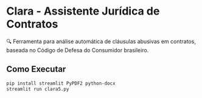 # Clara - Assistente Jurídica de Contratos

🔍 Ferramenta para análise automática de cláusulas abusivas em contratos, baseada no Código de Defesa do Consumidor brasileiro.

## Como Executar
```bash
pip install streamlit PyPDF2 python-docx
streamlit run clara5.py
